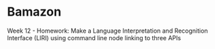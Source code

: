 # Bamazon
Week 12 - Homework: Make a Language Interpretation and Recognition Interface (LIRI) using command line node linking to three APIs 
